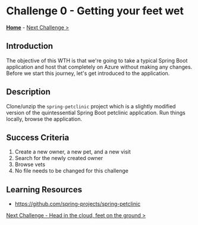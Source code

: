 # Challenge 0 - Getting your feet wet

**[Home](../README.md)** - [Next Challenge >](./challenge-01.md)


## Introduction 

The objective of this WTH is that we're going to take a typical Spring Boot application and host that completely on Azure without making any changes. Before we start this journey, let's get introduced to the application. 


## Description

Clone/unzip the `spring-petclinic` project which is a slightly modified version of the quintessential Spring Boot petclinic application. Run things locally, browse the application. 

## Success Criteria

1. Create a new owner, a new pet, and a new visit 
1. Search for the newly created owner 
1. Browse vets
1. No file needs to be changed for this challenge


## Learning Resources

- https://github.com/spring-projects/spring-petclinic


[Next Challenge - Head in the cloud, feet on the ground >](./challenge-01.md)
